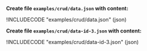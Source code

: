 **Create file `examples/crud/data.json` with content:**

!INCLUDECODE "examples/crud/data.json" (json)

**Create file `examples/crud/data-id-3.json` with content:**

!INCLUDECODE "examples/crud/data-id-3.json" (json)
